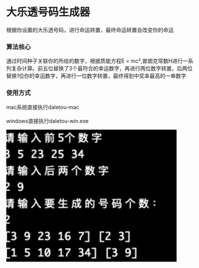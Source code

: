 # 大乐透号码生成器
根据你设置的大乐透号码，进行命运转置，最终命运转置会改变你的命运

### 算法核心

通过时间种子关联你的所给的数字，根据质能方程E = mc²,普朗克常数H进行一系列复杂计算。前五位替换了3个最符合的幸运数字，再进行两位数字转置，后两位替换1位你的幸运数字，再进行一位数字转置，最终得到中奖率最高的一串数字


### 使用方式

mac系统直接执行daletou-mac<br><br>
windows直接执行daletou-win.exe

![](example.jpg)
